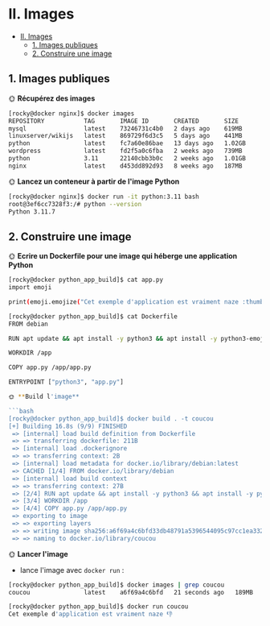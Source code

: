 # II. Images

- [II. Images](#ii-images)
  - [1. Images publiques](#1-images-publiques)
  - [2. Construire une image](#2-construire-une-image)

## 1. Images publiques

🌞 **Récupérez des images**

```bash
[rocky@docker nginx]$ docker images
REPOSITORY           TAG       IMAGE ID       CREATED       SIZE
mysql                latest    73246731c4b0   2 days ago    619MB
linuxserver/wikijs   latest    869729f6d3c5   5 days ago    441MB
python               latest    fc7a60e86bae   13 days ago   1.02GB
wordpress            latest    fd2f5a0c6fba   2 weeks ago   739MB
python               3.11      22140cbb3b0c   2 weeks ago   1.01GB
nginx                latest    d453dd892d93   8 weeks ago   187MB
```

🌞 **Lancez un conteneur à partir de l'image Python**

```bash
[rocky@docker nginx]$ docker run -it python:3.11 bash
root@3ef6cc7328f3:/# python --version
Python 3.11.7
```

## 2. Construire une image

🌞 **Ecrire un Dockerfile pour une image qui héberge une application Python**

```bash
[rocky@docker python_app_build]$ cat app.py 
import emoji

print(emoji.emojize("Cet exemple d'application est vraiment naze :thumbs_down:"))

[rocky@docker python_app_build]$ cat Dockerfile 
FROM debian

RUN apt update && apt install -y python3 && apt install -y python3-emoji && mkdir app

WORKDIR /app

COPY app.py /app/app.py

ENTRYPOINT ["python3", "app.py"]

🌞 **Build l'image**

```bash
[rocky@docker python_app_build]$ docker build . -t coucou
[+] Building 16.8s (9/9) FINISHED                                                                                                                             docker:default
 => [internal] load build definition from Dockerfile                                                                                                                    0.0s
 => => transferring dockerfile: 211B                                                                                                                                    0.0s
 => [internal] load .dockerignore                                                                                                                                       0.0s
 => => transferring context: 2B                                                                                                                                         0.0s
 => [internal] load metadata for docker.io/library/debian:latest                                                                                                        0.0s
 => CACHED [1/4] FROM docker.io/library/debian                                                                                                                          0.0s
 => [internal] load build context                                                                                                                                       0.0s
 => => transferring context: 27B                                                                                                                                        0.0s
 => [2/4] RUN apt update && apt install -y python3 && apt install -y python3-emoji && mkdir app                                                                        15.9s
 => [3/4] WORKDIR /app                                                                                                                                                  0.1s
 => [4/4] COPY app.py /app/app.py                                                                                                                                       0.0s
 => exporting to image                                                                                                                                                  0.7s 
 => => exporting layers                                                                                                                                                 0.7s 
 => => writing image sha256:a6f69a4c6bfd33db48791a5396544095c97cc1ea332ec667d9eef9e17b058f61                                                                            0.0s 
 => => naming to docker.io/library/coucou
```

🌞 **Lancer l'image**

- lance l'image avec `docker run` :

```bash
[rocky@docker python_app_build]$ docker images | grep coucou
coucou               latest    a6f69a4c6bfd   21 seconds ago   189MB

[rocky@docker python_app_build]$ docker run coucou
Cet exemple d'application est vraiment naze 👎
```
